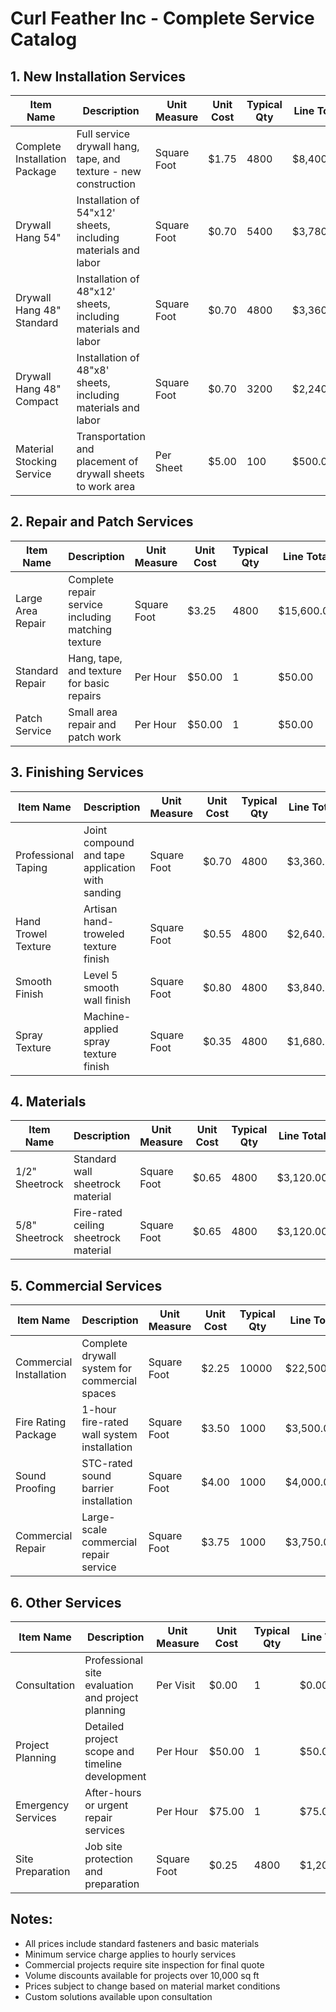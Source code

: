 # Curl Feather Inc - Complete Service Catalog

## 1. New Installation Services

| Item Name | Description | Unit Measure | Unit Cost | Typical Qty | Line Total |
|-----------|-------------|--------------|-----------|-------------|------------|
| Complete Installation Package | Full service drywall hang, tape, and texture - new construction | Square Foot | $1.75 | 4800 | $8,400.00 |
| Drywall Hang 54" | Installation of 54"x12' sheets, including materials and labor | Square Foot | $0.70 | 5400 | $3,780.00 |
| Drywall Hang 48" Standard | Installation of 48"x12' sheets, including materials and labor | Square Foot | $0.70 | 4800 | $3,360.00 |
| Drywall Hang 48" Compact | Installation of 48"x8' sheets, including materials and labor | Square Foot | $0.70 | 3200 | $2,240.00 |
| Material Stocking Service | Transportation and placement of drywall sheets to work area | Per Sheet | $5.00 | 100 | $500.00 |

## 2. Repair and Patch Services

| Item Name | Description | Unit Measure | Unit Cost | Typical Qty | Line Total |
|-----------|-------------|--------------|-----------|-------------|------------|
| Large Area Repair | Complete repair service including matching texture | Square Foot | $3.25 | 4800 | $15,600.00 |
| Standard Repair | Hang, tape, and texture for basic repairs | Per Hour | $50.00 | 1 | $50.00 |
| Patch Service | Small area repair and patch work | Per Hour | $50.00 | 1 | $50.00 |

## 3. Finishing Services

| Item Name | Description | Unit Measure | Unit Cost | Typical Qty | Line Total |
|-----------|-------------|--------------|-----------|-------------|------------|
| Professional Taping | Joint compound and tape application with sanding | Square Foot | $0.70 | 4800 | $3,360.00 |
| Hand Trowel Texture | Artisan hand-troweled texture finish | Square Foot | $0.55 | 4800 | $2,640.00 |
| Smooth Finish | Level 5 smooth wall finish | Square Foot | $0.80 | 4800 | $3,840.00 |
| Spray Texture | Machine-applied spray texture finish | Square Foot | $0.35 | 4800 | $1,680.00 |

## 4. Materials

| Item Name | Description | Unit Measure | Unit Cost | Typical Qty | Line Total |
|-----------|-------------|--------------|-----------|-------------|------------|
| 1/2" Sheetrock | Standard wall sheetrock material | Square Foot | $0.65 | 4800 | $3,120.00 |
| 5/8" Sheetrock | Fire-rated ceiling sheetrock material | Square Foot | $0.65 | 4800 | $3,120.00 |

## 5. Commercial Services

| Item Name | Description | Unit Measure | Unit Cost | Typical Qty | Line Total |
|-----------|-------------|--------------|-----------|-------------|------------|
| Commercial Installation | Complete drywall system for commercial spaces | Square Foot | $2.25 | 10000 | $22,500.00 |
| Fire Rating Package | 1-hour fire-rated wall system installation | Square Foot | $3.50 | 1000 | $3,500.00 |
| Sound Proofing | STC-rated sound barrier installation | Square Foot | $4.00 | 1000 | $4,000.00 |
| Commercial Repair | Large-scale commercial repair service | Square Foot | $3.75 | 1000 | $3,750.00 |

## 6. Other Services

| Item Name | Description | Unit Measure | Unit Cost | Typical Qty | Line Total |
|-----------|-------------|--------------|-----------|-------------|------------|
| Consultation | Professional site evaluation and project planning | Per Visit | $0.00 | 1 | $0.00 |
| Project Planning | Detailed project scope and timeline development | Per Hour | $50.00 | 1 | $50.00 |
| Emergency Services | After-hours or urgent repair services | Per Hour | $75.00 | 1 | $75.00 |
| Site Preparation | Job site protection and preparation | Square Foot | $0.25 | 4800 | $1,200.00 |

## Notes:
- All prices include standard fasteners and basic materials
- Minimum service charge applies to hourly services
- Commercial projects require site inspection for final quote
- Volume discounts available for projects over 10,000 sq ft
- Prices subject to change based on material market conditions
- Custom solutions available upon consultation